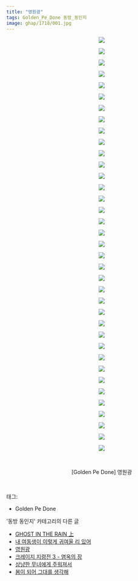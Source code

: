 ```yaml
---
title: "영원광"
tags: Golden_Pe_Done 동방_동인지
image: ghap/1718/001.jpg
---
```

<div class="article">
<p style="text-align: center; clear: none; float: none;"><img src="{{ site.nasurl }}/ghap/1718/001.jpg"/></p>
<p style="text-align: center; clear: none; float: none;"><img src="{{ site.nasurl }}/ghap/1718/002.jpg"/></p>
<p style="text-align: center; clear: none; float: none;"><img src="{{ site.nasurl }}/ghap/1718/003.jpg"/></p>
<p style="text-align: center; clear: none; float: none;"><img src="{{ site.nasurl }}/ghap/1718/004.jpg"/></p>
<p style="text-align: center; clear: none; float: none;"><img src="{{ site.nasurl }}/ghap/1718/005.jpg"/></p>
<p style="text-align: center; clear: none; float: none;"><img src="{{ site.nasurl }}/ghap/1718/006.jpg"/></p>
<p style="text-align: center; clear: none; float: none;"><img src="{{ site.nasurl }}/ghap/1718/007.jpg"/></p>
<p style="text-align: center; clear: none; float: none;"><img src="{{ site.nasurl }}/ghap/1718/008.jpg"/></p>
<p style="text-align: center; clear: none; float: none;"><img src="{{ site.nasurl }}/ghap/1718/009.jpg"/></p>
<p style="text-align: center; clear: none; float: none;"><img src="{{ site.nasurl }}/ghap/1718/010.jpg"/></p>
<p style="text-align: center; clear: none; float: none;"><img src="{{ site.nasurl }}/ghap/1718/011.jpg"/></p>
<p style="text-align: center; clear: none; float: none;"><img src="{{ site.nasurl }}/ghap/1718/012.jpg"/></p>
<p style="text-align: center; clear: none; float: none;"><img src="{{ site.nasurl }}/ghap/1718/013.jpg"/></p>
<p style="text-align: center; clear: none; float: none;"><img src="{{ site.nasurl }}/ghap/1718/014.jpg"/></p>
<p style="text-align: center; clear: none; float: none;"><img src="{{ site.nasurl }}/ghap/1718/015.jpg"/></p>
<p style="text-align: center; clear: none; float: none;"><img src="{{ site.nasurl }}/ghap/1718/016.jpg"/></p>
<p style="text-align: center; clear: none; float: none;"><img src="{{ site.nasurl }}/ghap/1718/017.jpg"/></p>
<p style="text-align: center; clear: none; float: none;"><img src="{{ site.nasurl }}/ghap/1718/018.jpg"/></p>
<p style="text-align: center; clear: none; float: none;"><img src="{{ site.nasurl }}/ghap/1718/019.jpg"/></p>
<p style="text-align: center; clear: none; float: none;"><img src="{{ site.nasurl }}/ghap/1718/020.jpg"/></p>
<p style="text-align: center; clear: none; float: none;"><img src="{{ site.nasurl }}/ghap/1718/021.jpg"/></p>
<p style="text-align: center; clear: none; float: none;"><img src="{{ site.nasurl }}/ghap/1718/022.jpg"/></p>
<p style="text-align: center; clear: none; float: none;"><img src="{{ site.nasurl }}/ghap/1718/023.jpg"/></p>
<p style="text-align: center; clear: none; float: none;"><img src="{{ site.nasurl }}/ghap/1718/024.jpg"/></p>
<p style="text-align: center; clear: none; float: none;"><img src="{{ site.nasurl }}/ghap/1718/025.jpg"/></p>
<p style="text-align: center; clear: none; float: none;"><img src="{{ site.nasurl }}/ghap/1718/026.jpg"/></p>
<p style="text-align: center; clear: none; float: none;"><img src="{{ site.nasurl }}/ghap/1718/027.jpg"/></p>
<p style="text-align: center; clear: none; float: none;"><img src="{{ site.nasurl }}/ghap/1718/028.jpg"/></p>
<p style="text-align: center; clear: none; float: none;"><img src="{{ site.nasurl }}/ghap/1718/029.jpg"/></p>
<p style="text-align: center; clear: none; float: none;"><img src="{{ site.nasurl }}/ghap/1718/030.jpg"/></p>
<p style="text-align: center; clear: none; float: none;"><img src="{{ site.nasurl }}/ghap/1718/031.jpg"/></p>
<p style="text-align: center; clear: none; float: none;"><img src="{{ site.nasurl }}/ghap/1718/032.jpg"/></p>
<p style="text-align: center; clear: none; float: none;"><img src="{{ site.nasurl }}/ghap/1718/033.jpg"/></p>
<p style="text-align: center; clear: none; float: none;"><img src="{{ site.nasurl }}/ghap/1718/034.jpg"/></p>
<p style="text-align: center; clear: none; float: none;"><img src="{{ site.nasurl }}/ghap/1718/035.jpg"/></p>
<p style="text-align: center; clear: none; float: none;"><img src="{{ site.nasurl }}/ghap/1718/036.jpg"/></p>
<p style="text-align: center; clear: none; float: none;"><img src="{{ site.nasurl }}/ghap/1718/037.jpg"/></p>
<p style="text-align: center; clear: none; float: none;"><br/></p>
<p style="text-align: center; clear: none; float: none;">[Golden Pe Done] 영원광</p>
<p><br/></p>
</div><div class="tagTrail">
<p>태그: </p>
<ul>
<li>Golden Pe Done</li>
</ul>
</div><div class="another">
<p>'동방 동인지' 카테고리의 다른 글</p>
<ul>
<li><a href="/2016-08-20-ghap_1720">GHOST IN THE RAIN 上</a></li>
<li><a href="/2016-08-20-ghap_1719">내 여동생이 이렇게 귀여울 리 있어</a></li>
<li><a href="/2016-08-20-ghap_1718">영원광</a></li>
<li><a href="/2016-08-20-ghap_1717">크레이지 지령전 3 - 염옥의 장</a></li>
<li><a href="/2016-08-20-ghap_1715">상냥한 무녀에게 주워져서</a></li>
<li><a href="/2016-08-20-ghap_1713">봄이 되어 그대를 생각해</a></li>
</ul>
</div><div class="cb_module cb_fluid">
<div class="cb_wrt cb_profile">
</div><!-- commentList close -->
</div>